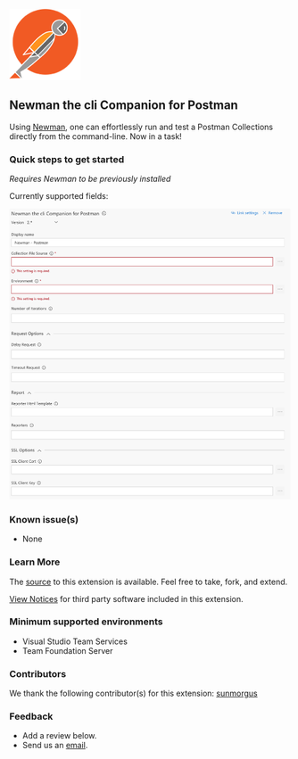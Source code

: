 ![](/static/images/logo.png)

## Newman the cli Companion for Postman ##

Using [Newman](https://www.getpostman.com/docs/postman/collection_runs/command_line_integration_with_newman), one can effortlessly run and test a Postman Collections directly from the command-line. Now in a task!

### Quick steps to get started ###

_Requires Newman to be previously installed_

Currently supported fields:

![](/static/images/screenshot.png)

### Known issue(s)

- None

### Learn More

The [source](https://github.com/carlowahlstedt/NewmanPostman_VSTS_Task/) to this extension is available. Feel free to take, fork, and extend.

[View Notices](https://github.com/carlowahlstedt/NewmanPostman_VSTS_Task/blob/master/ThirdPartyNotices.txt) for third party software included in this extension.

### Minimum supported environments ###

- Visual Studio Team Services
- Team Foundation Server

### Contributors ###

We thank the following contributor(s) for this extension:
[sunmorgus](https://github.com/sunmorgus)

### Feedback ###
- Add a review below.
- Send us an [email](mailto:carlowahlstedt@gmail.com).
